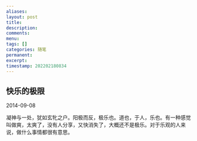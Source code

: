 ```yaml
---
aliases: 
layout: post
title: 
description: 
comments: 
menu: 
tags: []
categories: 随笔
permanent: 
excerpt: 
timestamp: 202202180834
---
```

## 快乐的极限
2014-09-08

凝神与一处，犹如玄牝之户。阳极而反，极乐也。道也，于人，乐也。有一种感觉叫做爽，太爽了，没有人分享，又快消失了，大概还不是极乐。对于乐观的人来说，做什么事情都很有意思。